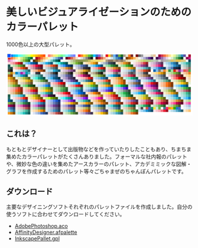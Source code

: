 # 美しいビジュアライゼーションのためのカラーパレット
1000色以上の大型パレット。

![](img/img201202.png)

## これは？
もともとデザイナーとして出版物などを作っていたりしたこともあり、ちまちま集めたカラーパレットがたくさんありました。フォーマルな社内報のパレットや、微妙な色の違いを集めたアースカラーのパレット、アカデミミックな図解・グラフを作成するためのパレット等々ごちゃまぜのちゃんぽんパレットです。


## ダウンロード
主要なデザイニングソフトそれぞれのパレットファイルを作成しました。自分の使うソフトに合わせてダウンロードしてください。
* [AdobePhotoshop.aco](contents/AdobePhotoshop.aco)
* [AffinityDesigner.afpalette](contents/AffinityDesigner.afpalette)
* [InkscapePallet.gpl](contents/InkscapePallet.gpl)
